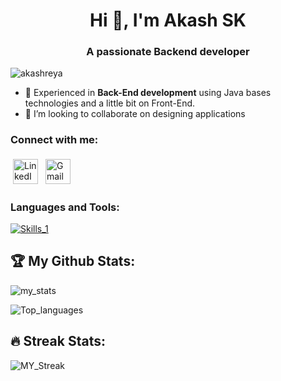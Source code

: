 <h1 align="center">Hi 👋, I'm Akash SK</h1>
<h3 align="center">A passionate Backend developer</h3>

<p align="left"> <img src="https://komarev.com/ghpvc/?username=akashreya&label=Profile%20views&color=0e75b6&style=flat" alt="akashreya" /> </p>

- 🔭 Experienced in **Back-End development** using Java bases technologies and a little bit on Front-End.
- 👯 I’m looking to collaborate on designing applications

<h3 align="left">Connect with me:</h3> <a href="https://www.linkedin.com/in/akash-kantharaj-68526a3a" target="_blank" rel="noopener noreferrer"> <img src="https://skillicons.dev/icons?i=linkedin" alt="LinkedIn" height="40" style="vertical-align:top; margin:4px"></a> <a href="mailto:akashakashreya@gmail.com"> <img src="https://skillicons.dev/icons?i=gmail" alt="Gmail" height="40" style="vertical-align:top; margin:4px"></a>
<p align="left">
</p>

<h3 align="left">Languages and Tools:</h3>

[![Skills_1](https://skillicons.dev/icons?i=java,python,bash,mysql,spring,hibernate,react,eclipse,vscode,pycharm,jenkins,git,gitlab,maven,gradle,cmake,windows,linux,redhat,postman,aws,gcp)](https://skillicons.dev)

## :trophy: My Github Stats:
![my_stats](https://github-readme-stats.vercel.app/api?username=akashreya&show_icons=true&locale=en)

![Top_languages](https://github-readme-stats.vercel.app/api/top-langs?username=akashreya&show_icons=true&locale=en&layout=compact)

## 🔥 Streak Stats:
![MY_Streak](https://github-readme-streak-stats.herokuapp.com/?user=akashreya)


